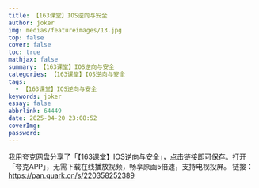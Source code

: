 ```yaml
---
title: 【163课堂】IOS逆向与安全
author: joker
img: medias/featureimages/13.jpg
top: false
cover: false
toc: true
mathjax: false
summary: 【163课堂】IOS逆向与安全
categories: 【163课堂】IOS逆向与安全
tags:
  - 【163课堂】IOS逆向与安全
keywords: joker
essay: false
abbrlink: 64449
date: 2025-04-20 23:08:52
coverImg:
password:
---
```


我用夸克网盘分享了「【163课堂】IOS逆向与安全」，点击链接即可保存。打开「夸克APP」，无需下载在线播放视频，畅享原画5倍速，支持电视投屏。
链接：https://pan.quark.cn/s/220358252389
